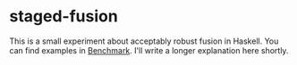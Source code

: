 # staged-fusion

This is a small experiment about acceptably robust fusion in Haskell. You can
find examples in [Benchmark](Benchmark.hs). I'll write a longer explanation
here shortly.
